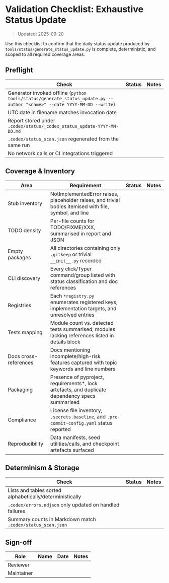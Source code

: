 # Validation Checklist: Exhaustive Status Update
> Updated: 2025-09-20

Use this checklist to confirm that the daily status update produced by
`tools/status/generate_status_update.py` is complete, deterministic, and scoped
to all required coverage areas.

## Preflight

| Check | Status | Notes |
| --- | --- | --- |
| Generator invoked offline (`python tools/status/generate_status_update.py --author "<name>" --date YYYY-MM-DD --write`) |  |  |
| UTC date in filename matches invocation date |  |  |
| Report stored under `.codex/status/_codex_status_update-YYYY-MM-DD.md` |  |  |
| `.codex/status_scan.json` regenerated from the same run |  |  |
| No network calls or CI integrations triggered |  |  |

## Coverage & Inventory

| Area | Requirement | Status | Notes |
| --- | --- | --- | --- |
| Stub inventory | NotImplementedError raises, placeholder raises, and trivial bodies itemised with file, symbol, and line |  |  |
| TODO density | Per-file counts for TODO/FIXME/XXX, summarised in report and JSON |  |  |
| Empty packages | All directories containing only `.gitkeep` or trivial `__init__.py` recorded |  |  |
| CLI discovery | Every click/Typer command/group listed with status classification and doc references |  |  |
| Registries | Each `*registry.py` enumerates registered keys, implementation targets, and unresolved entries |  |  |
| Tests mapping | Module count vs. detected tests summarised; modules lacking references listed in details block |  |  |
| Docs cross-references | Docs mentioning incomplete/high-risk features captured with topic keywords and line numbers |  |  |
| Packaging | Presence of pyproject, requirements*, lock artefacts, and duplicate dependency specs summarised |  |  |
| Compliance | License file inventory, `.secrets.baseline`, and `.pre-commit-config.yaml` status reported |  |  |
| Reproducibility | Data manifests, seed utilities/calls, and checkpoint artefacts surfaced |  |  |

## Determinism & Storage

| Check | Status | Notes |
| --- | --- | --- |
| Lists and tables sorted alphabetically/deterministically |  |  |
| `.codex/errors.ndjson` only updated on handled failures |  |  |
| Summary counts in Markdown match `.codex/status_scan.json` |  |  |

## Sign-off

| Role | Name | Date | Notes |
| --- | --- | --- | --- |
| Reviewer |  |  |  |
| Maintainer |  |  |  |

